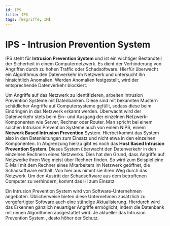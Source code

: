 ```yaml
---
id: IPS
title: IPS
tags: [Begriffe, IM]
---
```


# IPS - Intrusion Prevention System

IPS steht für **Intrusion Prevention System** und ist ein wichtiger Bestandteil der Sicherheit in einem Computernetzwerk. Es dient der  Verhinderung von Angriffen durch zu hohen Traffic oder Schadsoftware.  Hierfür überwacht ein Algorithmus den Datenverkehr im Netzwerk und  untersucht ihn hinsichtlich Anomalien. Werden Anomalien festgestellt,  wird der entsprechende Datenverkehr blockiert.

Um Angriffe auf das Netzwerk zu identifizieren, arbeiten Intrusion Prevention Systeme mit Datenbanken. Diese sind mit bekannten Mustern schädlicher Angriffe auf  Computersysteme gefüllt, sodass diese beim Eindringen in das Netzwerk  erkannt werden. Überwacht wird der Datenverkehr stets beim Ein- und  Ausgang der einzelnen Netzwerk-Komponenten wie Server, Rechner oder  Router. Man spricht bei einem solchen Intrusion Prevention Systeme auch  von einem NIPS, einem **Network Based Intrusion Prevention** System. Hierbei kommt das System also in den Datenleitungen zum Einsatz und nicht etwa  in den einzelnen Komponenten. In Abgrenzung hierzu gibt es noch das **Host Based Intrusion Prevention System**. Dieses System überwacht den  Datenverkehr in den einzelnen Rechnern eines Netzwerks. Dies hat den  Grund, dass Angriffe auf Netzwerke ihren Weg meist über Rechner finden. So wird zum Beispiel eine E-Mail mit dem Rechner eines Mitarbeiters im Netzwerk geöffnet, die Schadsoftware enthält. Von hier aus nimmt sie ihren Weg durch das Netzwerk. Um den Austritt der Schadsoftware aus dem  betroffenen Computer zu verhindern, kommt das HI zum Einsatz.

Ein  Intrusion Prevention System wird von Software-Unternehmen angeboten. Üblicherweise bieten diese Unternehmen zusätzlich zu vorgefertigter Software auch eine ständige Aktualisierung. Hierdurch wird das Erkennen  gänzlich neuartiger Angriffe ermöglicht, indem die Datenbank mit neuen  Algorithmen ausgestattet wird. Je aktueller das Intrusion Prevention  System , desto höher der Schutz.
